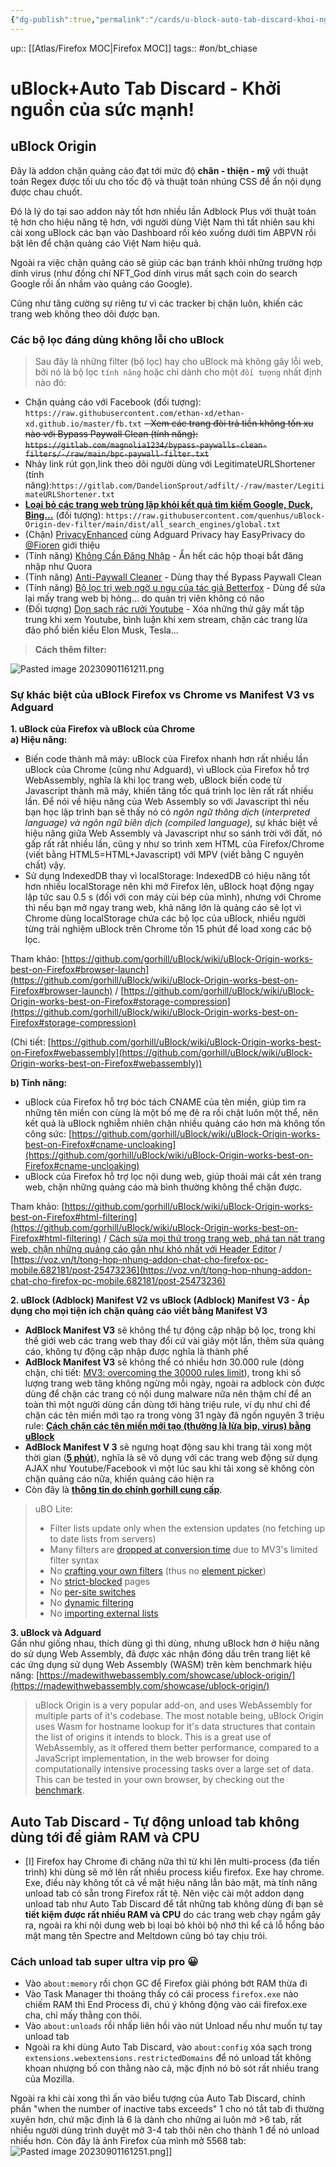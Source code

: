 ```yaml
---
{"dg-publish":true,"permalink":"/cards/u-block-auto-tab-discard-khoi-nguon-cua-suc-manh/"}
---
```


up:: [[Atlas/Firefox MOC\|Firefox MOC]]
tags:: #on/bt_chiase 
# uBlock+Auto Tab Discard - Khởi nguồn của sức mạnh!
## uBlock Origin
Đây là addon chặn quảng cáo đạt tới mức độ **chân - thiện - mỹ** với thuật toán Regex được tối ưu cho tốc độ và thuật toán nhúng CSS để ẩn nội dụng được chau chuốt.

Đó là lý do tại sao addon này tốt hơn nhiều lần Adblock Plus với thuật toán tệ hơn cho hiệu năng tệ hơn, với người dùng Việt Nam thì tất nhiên sau khi cài xong uBlock các bạn vào Dashboard rồi kéo xuống dưới tìm ABPVN rồi bật lên để chặn quảng cáo Việt Nam hiệu quả.  
  
Ngoài ra việc chặn quảng cáo sẽ giúp các bạn tránh khỏi những trường hợp dính virus (như đồng chí NFT_God dính virus mất sạch coin do search Google rồi ấn nhầm vào quảng cáo Google).  
  
Cũng như tăng cường sự riêng tư vì các tracker bị chặn luôn, khiến các trang web không theo dõi được bạn.

### Các bộ lọc đáng dùng không lỗi cho uBlock
> Sau đây là những filter (bộ lọc) hay cho uBlock mà không gây lỗi web, bởi nó là bộ lọc `tính năng` hoặc chỉ dành cho một `đối tượng` nhất định nào đó:

- Chặn quảng cáo với Facebook (đối tượng): `https://raw.githubusercontent.com/ethan-xd/ethan-xd.github.io/master/fb.txt`
~~- Xem các trang đòi trả tiền không tốn xu nào với Bypass Paywall Clean (tính năng): `https://gitlab.com/magnolia1234/bypass-paywalls-clean-filters/-/raw/main/bpc-paywall-filter.txt`~~
- Nhảy link rút gọn,link theo dõi người dùng với LegitimateURLShortener (tính năng):`https://gitlab.com/DandelionSprout/adfilt/-/raw/master/LegitimateURLShortener.txt`
- [**Loại bỏ các trang web trùng lặp khỏi kết quả tìm kiếm Google, Duck, Bing...**](https://github.com/quenhus/uBlock-Origin-dev-filter) (đối tượng): `https://raw.githubusercontent.com/quenhus/uBlock-Origin-dev-filter/main/dist/all_search_engines/global.txt`
- (Chặn) [PrivacyEnhanced](https://github.com/stephenhawk8054/PrivacyExtended) cùng Adguard Privacy hay EasyPrivacy do [@Fioren](https://voz.vn/u/1680514/) giới thiệu
- (Tính năng) [Không Cần Đăng Nhập](https://github.com/DandelionSprout/adfilt/blob/master/BrowseWebsitesWithoutLoggingIn.txt) - Ẩn hết các hộp thoại bắt đăng nhập như Quora
- (Tính năng) [Anti-Paywall Cleaner](https://github.com/liamengland1/miscfilters/blob/master/antipaywall.txt) - Dùng thay thế Bypass Paywall Clean
- (Tính năng) [Bộ lọc trị web ngờ u ngu của tác giả Betterfox](https://github.com/yokoffing/filterlists/blob/main/annoyance_list.txt) - Dùng để sửa lại mấy trang web bị hỏng... do quản trị viên không có não
- (Đối tượng) [Dọn sạch rác rưởi Youtube](https://github.com/yokoffing/filterlists/blob/main/youtube_clear_view.txt) - Xóa những thứ gây mất tập trung khi xem Youtube, bình luận khi xem stream, chặn các trang lừa đảo phổ biến kiểu Elon Musk, Tesla... 

> **Cách thêm filter:**

![Pasted image 20230901161211.png](/img/user/Extras/Images/Pasted%20image%2020230901161211.png)

### Sự khác biệt của uBlock Firefox vs Chrome vs Manifest V3 vs Adguard

**1. uBlock của Firefox và uBlock của Chrome  
a) Hiệu năng:**  
- Biến code thành mã máy: uBlock của Firefox nhanh hơn rất nhiều lần uBlock của Chrome (cũng như Adguard), vì uBlock của Firefox hỗ trợ WebAssembly, nghĩa là khi lọc trang web, uBlock biến code từ Javascript thành mã máy, khiến tăng tốc quá trình lọc lên rất rất nhiều lần. Để nói về hiệu năng của Web Assembly so với Javascript thì nếu bạn học lập trình bạn sẽ thấy nó có _ngôn ngữ thông dịch_ (_interpreted language) và ngôn ngữ biên dịch (compiled language),_ sự khác biệt về hiệu năng giữa Web Assembly và Javascript như so sánh trời với đất, nó gấp rất rất nhiều lần, cũng y như so trình xem HTML của Firefox/Chrome (viết bằng HTML5=HTML+Javascript) với MPV (viết bằng C nguyên chất) vậy.
- Sử dụng IndexedDB thay vì localStorage: IndexedDB có hiệu năng tốt hơn nhiều localStorage nên khi mở Firefox lên, uBlock hoạt động ngay lập tức sau 0.5 s (đối với con máy cùi bép của mình), nhưng với Chrome thì nếu bạn mở ngay trang web, khả năng lớn là quảng cáo sẽ lọt vì Chrome dùng localStorage chứa các bộ lọc của uBlock, nhiều người từng trải nghiệm uBlock trên Chrome tốn 15 phút để load xong các bộ lọc.

Tham khảo: [https://github.com/gorhill/uBlock/wiki/uBlock-Origin-works-best-on-Firefox#browser-launch](https://github.com/gorhill/uBlock/wiki/uBlock-Origin-works-best-on-Firefox#browser-launch) / [https://github.com/gorhill/uBlock/wiki/uBlock-Origin-works-best-on-Firefox#storage-compression](https://github.com/gorhill/uBlock/wiki/uBlock-Origin-works-best-on-Firefox#storage-compression)  
  
(Chi tiết: [https://github.com/gorhill/uBlock/wiki/uBlock-Origin-works-best-on-Firefox#webassembly](https://github.com/gorhill/uBlock/wiki/uBlock-Origin-works-best-on-Firefox#webassembly))  
  
**b) Tính năng:**  
- uBlock của Firefox hỗ trợ bóc tách CNAME của tên miền, giúp tìm ra những tên miền con cùng là một bố mẹ đẻ ra rồi chặt luôn một thể, nên kết quả là uBlock nghiễm nhiên chặn nhiều quảng cáo hơn mà không tốn công sức: [https://github.com/gorhill/uBlock/wiki/uBlock-Origin-works-best-on-Firefox#cname-uncloaking](https://github.com/gorhill/uBlock/wiki/uBlock-Origin-works-best-on-Firefox#cname-uncloaking)
- uBlock của Firefox hỗ trợ lọc nội dung web, giúp thoải mái cắt xén trang web, chặn những quảng cáo mà bình thường không thể chặn được.

Tham khảo: [https://github.com/gorhill/uBlock/wiki/uBlock-Origin-works-best-on-Firefox#html-filtering](https://github.com/gorhill/uBlock/wiki/uBlock-Origin-works-best-on-Firefox#html-filtering) / [Cách sửa mọi thứ trong trang web, phá tan nát trang web, chặn những quảng cáo gần như khó nhất với Header Editor](https://voz.vn/t/tong-hop-nhung-addon-chat-cho-firefox-pc-mobile.682181/post-25364481) / [https://voz.vn/t/tong-hop-nhung-addon-chat-cho-firefox-pc-mobile.682181/post-25473236](https://voz.vn/t/tong-hop-nhung-addon-chat-cho-firefox-pc-mobile.682181/post-25473236)  
  
**2. uBlock (Adblock) Manifest V2 vs uBlock (Adblock) Manifest V3 - Áp dụng cho mọi tiện ích chặn quảng cáo viết bằng Manifest V3**  

- **AdBlock Manifest V3** sẽ không thể tự động cập nhập bộ lọc, trong khi thế giới web các trang web thay đổi cứ vài giây một lần, thêm sửa quảng cáo, không tự động cập nhập được nghĩa là thành phế
- **AdBlock Manifest V3** sẽ không thể có nhiều hơn 30.000 rule (dòng chặn, chi tiết: [MV3: overcoming the 30000 rules limit](https://old.reddit.com/r/uBlockOrigin/comments/xlw1wi/mv3_overcoming_the_30000_rules_limit/)), trong khi số lượng trang web tăng không ngừng mỗi ngày, ngoài ra adblock còn được dùng để chặn các trang có nội dung malware nữa nên thậm chí để an toàn thì một người dùng cần dùng tới hàng triệu rule, ví dụ như chỉ để chặn các tên miền mới tạo ra trong vòng 31 ngày đã ngốn nguyên 3 triệu rule: [**Cách chặn các tên miền mới tạo (thường là lừa bịp, virus) bằng uBlock**](https://voz.vn/t/tong-hop-nhung-addon-chat-cho-firefox-pc-mobile.682181/post-24961417)
- **AdBlock Manifest V 3** sẽ ngưng hoạt động sau khi trang tải xong một thời gian ([**5 phút**](https://old.reddit.com/r/learnjavascript/comments/10jmkc4/how_to_prevent_service_worker_from_going_inactive/)), nghĩa là sẽ vô dụng với các trang web động sử dụng AJAX như Youtube/Facebook vì một lúc sau khi tải xong sẽ không còn chặn quảng cáo nữa, khiến quảng cáo hiện ra
- Còn đây là [**thông tin do chính gorhill cung cấp**](https://old.reddit.com/r/uBlockOrigin/comments/1067als/eli5_ublock_lite_vs_ublock_origin/j3h00xj/).  

> uBO Lite:  
> 
> - Filter lists update only when the extension updates (no fetching up to date lists from servers)
> - Many filters are [dropped at conversion time](https://github.com/gorhill/uBlock/blob/master/dist/mv3/log.txt) due to MV3's limited filter syntax
> - No [crafting your own filters](https://github.com/gorhill/uBlock/wiki/Dashboard:-My-filters) (thus no [element picker](https://github.com/gorhill/uBlock/wiki/Element-picker))
> - No [strict-blocked](https://github.com/gorhill/uBlock/wiki/Strict-blocking) pages
> - No [per-site switches](https://github.com/gorhill/uBlock/wiki/Per-site-switches)
> - No [dynamic filtering](https://github.com/gorhill/uBlock/wiki/Blocking-mode)
> - No [importing external lists](https://github.com/gorhill/uBlock/wiki/Dashboard:-Filter-lists#3rd-party-filter-lists)

**3. uBlock và Adguard**  
Gần như giống nhau, thích dùng gì thì dùng, nhưng uBlock hơn ở hiệu năng do sử dụng Web Assembly, đã được xác nhận đóng dấu trên trang liệt kê các ứng dụng sử dụng Web Assembly (WASM) trên kèm benchmark hiệu năng: [https://madewithwebassembly.com/showcase/ublock-origin/](https://madewithwebassembly.com/showcase/ublock-origin/)  

> uBlock Origin is a very popular add-on, and uses WebAssembly for multiple parts of it's codebase. The most notable being, uBlock Origin uses Wasm for hostname lookup for it's data structures that contain the list of origins it intends to block. This is a great use of WebAssembly, as it offered them better performance, compared to a JavaScript implementation, in the web browser for doing computationally intensive processing tasks over a large set of data. This can be tested in your own browser, by checking out the [benchmark](https://raw.githack.com/gorhill/uBlock/master/docs/tests/hnset-benchmark.html).


## Auto Tab Discard - Tự động unload tab không dùng tới để giảm RAM và CPU
- [I] Firefox hay Chrome đi chăng nữa thì từ khi lên multi-process (đa tiến trình) khi dùng sẽ mở lên rất nhiều process kiểu firefox. Exe hay chrome. Exe, điều này không tốt cả về mặt hiệu năng lẫn bảo mật, mà tính năng unload tab có sẵn trong Firefox rất tệ. Nên việc cài một addon dạng unload tab như Auto Tab Discard để tắt những tab không dùng đi bạn sẽ **tiết kiệm được rất nhiều RAM và CPU** do các trang web chạy ngầm gây ra, ngoài ra khi nội dung web bị loại bỏ khỏi bộ nhớ thì kể cả lỗ hổng bảo mật mang tên Spectre and Meltdown cũng bó tay chịu trói.

### Cách unload tab super ultra vip pro 😀
- Vào `about:memory` rồi chọn GC để Firefox giải phóng bớt RAM thừa đi
- Vào Task Manager thi thoảng thấy có cái process `firefox.exe` nào chiếm RAM thì End Process đi, chú ý không động vào cái firefox.exe cha, chỉ mấy thằng con thôi.
- Vào `about:unloads` rồi nhấp liên hồi vào nút Unload nếu như muốn tự tay unload tab
- Ngoài ra khi dùng Auto Tab Discard, vào `about:config` xóa sạch trong `extensions.webextensions.restrictedDomains` để nó unload tất không khoan nhượng bố con thằng nào cả, mặc định nó bỏ sót rất nhiều trang của Mozilla.

Ngoài ra khi cài xong thì ấn vào biểu tượng của Auto Tab Discard, chỉnh phần "when the number of inactive tabs exceeds" 1 cho nó tắt tab đi thường xuyên hơn, chứ mặc định là 6 là dành cho những ai luôn mở >6 tab, rất nhiều người dùng trình duyệt mở 3-4 tab thôi nên cho thành 1 để nó unload nhiều hơn. Còn đây là ảnh Firefox của mình mở 5568 tab:
![Pasted image 20230901161251.png](/img/user/Extras/Images/Pasted%20image%2020230901161251.png)]] 
